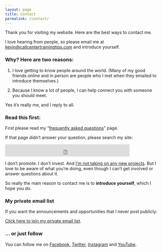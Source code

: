 ```yaml
---
layout: page
title: Contact
permalink: /contact/
---
```

Thank you for visiting my website. Here are the best ways to contact me.

I love hearing from people, so please email me at [kevin@callcentertrainingtips.com](mailto:kevin@callcentertrainingtips.com) and introduce yourself.

### Why? Here are two reasons:

1. I love getting to know people around the world. (Many of my good friends online and in person are people who I met when they emailed to introduce themselves.)

2. Because I know a lot of people, I can help connect you with someone you should meet.

Yes it’s really me, and I reply to all.

### Read this first:

First please read my “[frequently asked questions](https://callcentertrainingtips.com/faq)” page.

If that page didn’t answer your question, please search my site:

<p><iframe src="https://duckduckgo.com/search.html?site=callcentertrainingtips.com&prefill=Search Call Center Training Tips" style="overflow:hidden;margin:0;padding:0;width:408px;height:40px;" frameborder="0"></iframe></p>
 
I don’t promote. I don’t invest. And [I’m not taking on any new projects](https://callcentertrainingtips.com/no2). But I love to be aware of what you’re doing, even though I can’t get involved or answer questions about it.

So really the main reason to contact me is to **introduce yourself**, which I hope you do.

### My private email list

If you want the announcements and opportunities that I never post publicly:

[Click here to join my private email list](https://sendfox.com/callcentertrainingtips).


### … or just follow

You can follow me on [Facebook](https://www.facebook.com/callcentertrainingtips), [Twitter](https://twitter.com/cctrainingtips), [Instagram](https://instagram.com/cctrainingtips) and [YouTube](https://www.youtube.com/user/CCTTshow).